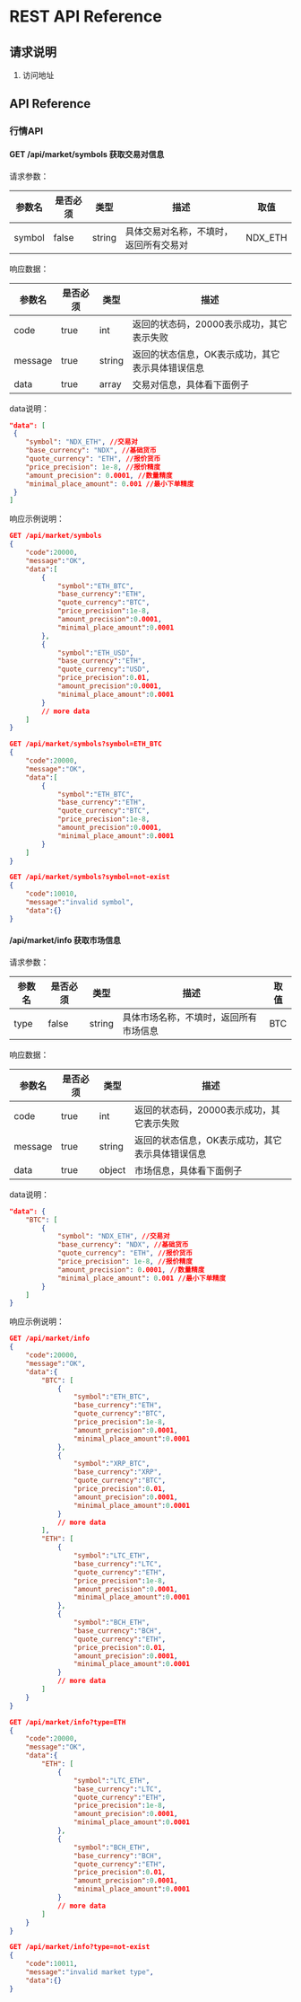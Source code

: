 # REST API Reference

## 请求说明

1. 访问地址

## API Reference

### 行情API

#### GET /api/market/symbols 获取交易对信息

请求参数：

| 参数名  | 是否必须 | 类型   | 描述                                    | 取值          |
| ------- | -------- | ------ | --------------------------------------- | ------------- |
| symbol   | false     | string | 具体交易对名称，不填时，返回所有交易对       | NDX_ETH |

响应数据：

| 参数名  | 是否必须 | 类型   | 描述                                    |
| ------- | -------- | ------ | --------------------------------------- |
| code   | true     | int | 返回的状态码，20000表示成功，其它表示失败           |
| message   | true  | string | 返回的状态信息，OK表示成功，其它表示具体错误信息   |
| data   | true  | array | 交易对信息，具体看下面例子   |

data说明：

```json
"data": [
 {
    "symbol": "NDX_ETH", //交易对
    "base_currency": "NDX", //基础货币
    "quote_currency": "ETH", //报价货币
    "price_precision": 1e-8, //报价精度
    "amount_precision": 0.0001, //数量精度
    "minimal_place_amount": 0.001 //最小下单精度
 }
]
```

响应示例说明：

```json
GET /api/market/symbols
{
    "code":20000,
    "message":"OK",
    "data":[
        {
            "symbol":"ETH_BTC",
            "base_currency":"ETH",
            "quote_currency":"BTC",
            "price_precision":1e-8,
            "amount_precision":0.0001,
            "minimal_place_amount":0.0001
        },
        {
            "symbol":"ETH_USD",
            "base_currency":"ETH",
            "quote_currency":"USD",
            "price_precision":0.01,
            "amount_precision":0.0001,
            "minimal_place_amount":0.0001
        }
        // more data
    ]
}

GET /api/market/symbols?symbol=ETH_BTC
{
    "code":20000,
    "message":"OK",
    "data":[
        {
            "symbol":"ETH_BTC",
            "base_currency":"ETH",
            "quote_currency":"BTC",
            "price_precision":1e-8,
            "amount_precision":0.0001,
            "minimal_place_amount":0.0001
        }
    ]
}

GET /api/market/symbols?symbol=not-exist
{
    "code":10010,
    "message":"invalid symbol",
    "data":{}
}

```


#### /api/market/info 获取市场信息

请求参数：

| 参数名  | 是否必须 | 类型   | 描述                                    | 取值          |
| ------- | -------- | ------ | --------------------------------------- | ------------- |
| type   | false     | string | 具体市场名称，不填时，返回所有市场信息               | BTC |

响应数据：

| 参数名  | 是否必须 | 类型   | 描述                                    |
| ------- | -------- | ------ | --------------------------------------- |
| code   | true     | int | 返回的状态码，20000表示成功，其它表示失败           |
| message   | true  | string | 返回的状态信息，OK表示成功，其它表示具体错误信息   |
| data   | true  | object | 市场信息，具体看下面例子   |

data说明：

```json
"data": {
    "BTC": [
        {
            "symbol": "NDX_ETH", //交易对
            "base_currency": "NDX", //基础货币
            "quote_currency": "ETH", //报价货币
            "price_precision": 1e-8, //报价精度
            "amount_precision": 0.0001, //数量精度
            "minimal_place_amount": 0.001 //最小下单精度
        }
    ]
}
```

响应示例说明：

```json
GET /api/market/info
{
    "code":20000,
    "message":"OK",
    "data":{
        "BTC": [
            {
                "symbol":"ETH_BTC",
                "base_currency":"ETH",
                "quote_currency":"BTC",
                "price_precision":1e-8,
                "amount_precision":0.0001,
                "minimal_place_amount":0.0001
            },
            {
                "symbol":"XRP_BTC",
                "base_currency":"XRP",
                "quote_currency":"BTC",
                "price_precision":0.01,
                "amount_precision":0.0001,
                "minimal_place_amount":0.0001
            }
            // more data
        ],
        "ETH": [
            {
                "symbol":"LTC_ETH",
                "base_currency":"LTC",
                "quote_currency":"ETH",
                "price_precision":1e-8,
                "amount_precision":0.0001,
                "minimal_place_amount":0.0001
            },
            {
                "symbol":"BCH_ETH",
                "base_currency":"BCH",
                "quote_currency":"ETH",
                "price_precision":0.01,
                "amount_precision":0.0001,
                "minimal_place_amount":0.0001
            }
            // more data
        ]
    }
}

GET /api/market/info?type=ETH
{
    "code":20000,
    "message":"OK",
    "data":{
        "ETH": [
            {
                "symbol":"LTC_ETH",
                "base_currency":"LTC",
                "quote_currency":"ETH",
                "price_precision":1e-8,
                "amount_precision":0.0001,
                "minimal_place_amount":0.0001
            },
            {
                "symbol":"BCH_ETH",
                "base_currency":"BCH",
                "quote_currency":"ETH",
                "price_precision":0.01,
                "amount_precision":0.0001,
                "minimal_place_amount":0.0001
            }
            // more data
        ]
    }
}

GET /api/market/info?type=not-exist
{
    "code":10011,
    "message":"invalid market type",
    "data":{}
}
```